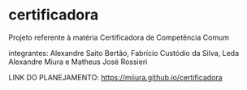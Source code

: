 # certificadora
Projeto referente à matéria Certificadora de Competência Comum

integrantes:  Alexandre Saito Bertão, Fabrício Custódio da Silva, Leda Alexandre Miura e Matheus José Rossieri


LINK DO PLANEJAMENTO: https://miiura.github.io/certificadora

